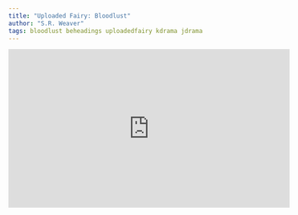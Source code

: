 ```yaml
---
title: "Uploaded Fairy: Bloodlust"
author: "S.R. Weaver"
tags: bloodlust beheadings uploadedfairy kdrama jdrama
---
```

<iframe title="Uploaded Fairy: BL" src="https://video.ploud.jp/videos/embed/e9a8181d-5b93-4978-b3f2-42cb62955530" allowfullscreen="" sandbox="allow-same-origin allow-scripts allow-popups" width="560" height="315" frameborder="0"></iframe>
